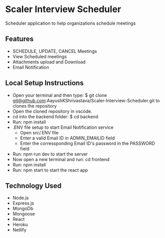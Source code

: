 # Scaler Interview Scheduler
Scheduler application to help organizations schedule meetings
## Features
- SCHEDULE, UPDATE, CANCEL Meetings
- View Scheduled meetings
- Attachments upload and Download
- Email Notification

## Local Setup Instructions
- Open your terminal and then type: $ git clone git@github.com:AayushKShrivastava/Scaler-Interview-Scheduler.git to clones the repository
- Open the cloned repository in vscode.
- cd into the backend folder: $ cd backend
- Run: npm install
- .ENV file setup to start Email Notification service
    - Open src/.ENV file
    - Enter a valid Email ID in ADMIN_EMAILID field 
    - Enter the corressponding Email ID's password in the PASSWORD field
- Run: npm run dev to start the server
- Now open a new terminal and run: cd frontend
- Run: npm install
- Run: npm start to start the react app

## Technology Used
- Node.js
- Express.js
- MongoDb
- Mongoose
- React
- Heroku
- Netlify

